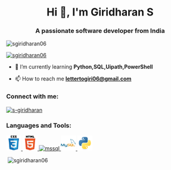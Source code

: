 <h1 align="center">Hi 👋, I'm Giridharan S</h1>
<h3 align="center">A passionate software developer from India</h3>

<p align="left"> <img src="https://komarev.com/ghpvc/?username=sgiridharan06&label=Profile%20views&color=0e75b6&style=flat" alt="sgiridharan06" /> </p>

<p align="left"> <a href="https://github.com/ryo-ma/github-profile-trophy"><img src="https://github-profile-trophy.vercel.app/?username=sgiridharan06" alt="sgiridharan06" /></a> </p>

- 🌱 I’m currently learning **Python,SQL,Uipath,PowerShell**

- 📫 How to reach me **lettertogiri06@gmail.com**

<h3 align="left">Connect with me:</h3>
<p align="left">
<a href="https://linkedin.com/in/s-giridharan" target="blank"><img align="center" src="https://raw.githubusercontent.com/rahuldkjain/github-profile-readme-generator/master/src/images/icons/Social/linked-in-alt.svg" alt="s-giridharan" height="30" width="40" /></a>
</p>

<h3 align="left">Languages and Tools:</h3>
<p align="left"> <a href="https://www.w3schools.com/css/" target="_blank" rel="noreferrer"> <img src="https://raw.githubusercontent.com/devicons/devicon/master/icons/css3/css3-original-wordmark.svg" alt="css3" width="40" height="40"/> </a> <a href="https://www.w3.org/html/" target="_blank" rel="noreferrer"> <img src="https://raw.githubusercontent.com/devicons/devicon/master/icons/html5/html5-original-wordmark.svg" alt="html5" width="40" height="40"/> </a> <a href="https://www.microsoft.com/en-us/sql-server" target="_blank" rel="noreferrer"> <img src="https://www.svgrepo.com/show/303229/microsoft-sql-server-logo.svg" alt="mssql" width="40" height="40"/> </a> <a href="https://www.mysql.com/" target="_blank" rel="noreferrer"> <img src="https://raw.githubusercontent.com/devicons/devicon/master/icons/mysql/mysql-original-wordmark.svg" alt="mysql" width="40" height="40"/> </a> <a href="https://www.python.org" target="_blank" rel="noreferrer"> <img src="https://raw.githubusercontent.com/devicons/devicon/master/icons/python/python-original.svg" alt="python" width="40" height="40"/> </a> </p>

<p>&nbsp;<img align="center" src="https://github-readme-stats.vercel.app/api?username=sgiridharan06&show_icons=true&locale=en" alt="sgiridharan06" /></p>

